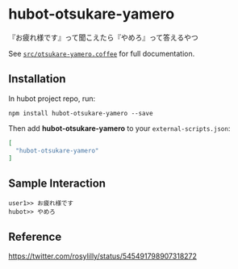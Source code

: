 # hubot-otsukare-yamero

『お疲れ様です』って聞こえたら『やめろ』って答えるやつ

See [`src/otsukare-yamero.coffee`](src/otsukare-yamero.coffee) for full documentation.

## Installation

In hubot project repo, run:

`npm install hubot-otsukare-yamero --save`

Then add **hubot-otsukare-yamero** to your `external-scripts.json`:

```json
[
  "hubot-otsukare-yamero"
]
```

## Sample Interaction

```
user1>> お疲れ様です
hubot>> やめろ
```

## Reference

https://twitter.com/rosylilly/status/545491798907318272
